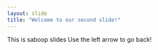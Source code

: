 ```yaml
---
layout: slide
title: "Welcome to our second slide!"
---
```

This is saboop slides
Use the left arrow to go back!
